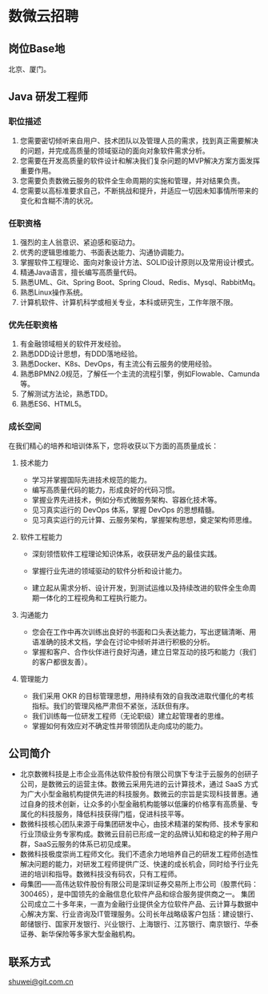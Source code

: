 # 数微云招聘

## 岗位Base地

北京、厦门。

## Java 研发工程师

### 职位描述

1. 您需要密切倾听来自用户、技术团队以及管理人员的需求，找到真正需要解决的问题，并完成高质量的领域驱动的面向对象软件需求分析。
2. 您需要在开发高质量的软件设计和解决我们复杂问题的MVP解决方案方面发挥重要作用。
3. 您需要负责数微云服务的软件全生命周期的实施和管理，并对结果负责。
4. 您需要以高标准要求自己，不断挑战和提升，并适应一切因未知事情所带来的变化和含糊不清的状况。



### 任职资格

1. 强烈的主人翁意识、紧迫感和驱动力。
2. 优秀的逻辑思维能力、书面表达能力、沟通协调能力。
3. 掌握软件工程理论、面向对象设计方法、SOLID设计原则以及常用设计模式。
4. 精通Java语言，擅长编写高质量代码。
5. 熟悉UML、Git、Spring Boot、Spring Cloud、Redis、Mysql、RabbitMq。
6. 熟悉Linux操作系统。
7. 计算机软件、计算机科学或相关专业，本科或研究生，工作年限不限。



### 优先任职资格

1. 有金融领域相关的软件开发经验。
2. 熟悉DDD设计思想，有DDD落地经验。
3. 熟悉Docker、K8s、DevOps，有主流公有云服务的使用经验。
4. 熟悉BPMN2.0规范，了解任一个主流的流程引擎，例如Flowable、Camunda等。
5. 了解测试方法论，熟悉TDD。
6. 熟悉ES6、HTML5。



### 成长空间

在我们精心的培养和培训体系下，您将收获以下方面的高质量成长：

1. 技术能力

   - 学习并掌握国际先进技术规范的能力。
   - 编写高质量代码的能力，形成良好的代码习惯。
   - 掌握业界先进技术，例如分布式微服务架构、容器化技术等。
   - 见习真实运行的 DevOps 体系，掌握 DevOps 的思想精髓。
   - 见习真实运行的元计算、云服务架构，掌握架构思想，奠定架构师思维。

2. 软件工程能力

   - 深刻领悟软件工程理论知识体系，收获研发产品的最佳实践。

   - 掌握行业先进的领域驱动的软件分析和设计能力。

   - 建立起从需求分析、设计开发，到测试运维以及持续改进的软件全生命周期一体化的工程视角和工程执行能力。

3. 沟通能力

   - 您会在工作中再次训练出良好的书面和口头表达能力，写出逻辑清晰、用语准确的技术文档，学会在讨论中倾听并进行积极的分析。
   - 掌握和客户、合作伙伴进行良好沟通，建立日常互动的技巧和能力（我们的客户都很友善）。

4. 管理能力

   - 我们采用 OKR 的目标管理思想，用持续有效的自我改进取代僵化的考核指标。我们的管理风格严肃但不紧张，活跃但有序。
   - 我们训练每一位研发工程师（无论职级）建立起管理者的思维。
   - 掌握如何有效应对不确定性并带领团队走向成功的能力。



## 公司简介

- 北京数微科技是上市企业高伟达软件股份有限公司旗下专注于云服务的创研子公司，是数微云的运营主体。数微云采用先进的云计算技术，通过 SaaS 方式为广大小型金融机构提供先进的科技服务。数微云的宗旨是实现科技普惠。通过自身的技术创新，让众多的小型金融机构能够以低廉的价格享有高质量、专属化的科技服务，降低科技获得门槛，促进科技平等。 
- 数微科技核心团队来源于母集团研发中心，由技术精湛的架构师、技术专家和行业顶级业务专家构成。数微云目前已形成一定的品牌认知和稳定的种子用户群，SaaS云服务的体系已初见成果。
- 数微科技极度崇尚工程师文化。我们不遗余力地培养自己的研发工程师创造性解决问题的能力，对研发工程师提供广泛、快速的成长机会，同时给予行业先进的培训和指导。数微科技没有码农，只有工程师。
- 母集团——高伟达软件股份有限公司是深圳证券交易所上市公司（股票代码：300465），是中国领先的金融信息化软件产品和综合服务提供商之一。 集团公司成立二十多年来，一直为金融行业提供全方位软件产品、云计算与数据中心解决方案、行业咨询及IT管理服务。公司长年战略级客户包括：建设银行、邮储银行、国家开发银行、兴业银行、上海银行、江苏银行、南京银行、华泰证券、新华保险等多家大型金融机构。



## 联系方式

shuwei@git.com.cn

